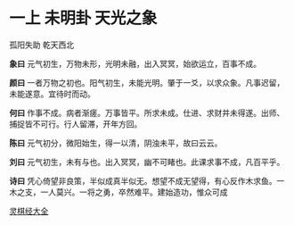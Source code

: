 # 一上 未明卦 天光之象

孤阳失助 乾天西北

**象曰** 元气初生，万物未形，光明未融，出入冥冥，始欲运立，百事不成。

**颜曰** 一者万物之初也。阳气初生，未能光明。肇于一爻，以求众象。凡事迟留，未能遂意。宜待时而动。

**何曰** 作事不成。病者渐瘥。万事皆平。所求未成。仕进、求财并未得遂。出师、捕捉皆不可行。行人留滞，开年方回。

**陈曰** 元气初分，微阳始生，得一以清，阴浊未平，故曰云云。

**刘曰** 元气初生，未有与也。出入冥冥，幽不可睹也。此课求事不成，凡百平乎。

**诗曰** 凭心倚望非良策，半似成真半似无。想望不成无望得，有心反作木求鱼。一木之支，一人莫兴。一将之勇，卒然难平。建始造功，惟众可成

[灵棋经大全](README.md)
